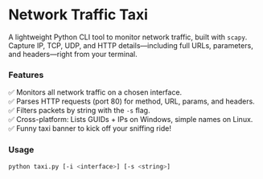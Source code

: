 # Network Traffic Taxi

A lightweight Python CLI tool to monitor network traffic, built with `scapy`.  
Capture IP, TCP, UDP, and HTTP details—including full URLs, parameters, and headers—right from your terminal.

### Features
✅ Monitors all network traffic on a chosen interface.  
✅ Parses HTTP requests (port 80) for method, URL, params, and headers.  
✅ Filters packets by string with the `-s` flag.  
✅ Cross-platform: Lists GUIDs + IPs on Windows, simple names on Linux.  
✅ Funny taxi banner to kick off your sniffing ride!  

### Usage
```bash
python taxi.py [-i <interface>] [-s <string>]